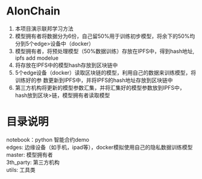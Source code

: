 # AIonChain

1. 本项目演示联邦学习方法
2. 模型拥有者将数据分为6份，自己留50%用于训练初步模型，将余下的50%均分到5个edge>设备中（docker）
3. 模型拥有者，将预处理模型（50%数据训练）存放在IPFS中，得到hash地址, ipfs add modelue
4. 将存放在IPFS中的模型hash存放到区块链中
5. 5个edge设备（docker）读取区块链的模型，利用自己的数据来训练模型，将训练好的参
数更新到IPFS中，并将IPFS的hash地址存放到区块链中
6. 第三方机构将更新的模型参数汇集，并将汇集好的模型参数放到IPFS中，hash放到区块>链，模型拥有者读取模型

# 目录说明
notebook：python 智能合约demo </br>
edges: 边缘设备（如手机，ipad等），docker模拟使用自己的隐私数据训练模型</br>
master: 模型拥有者</br>
3th_party: 第三方机构</br>
utils: 工具类</br>
